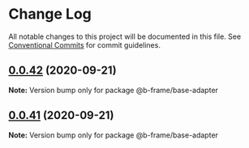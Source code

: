 # Change Log

All notable changes to this project will be documented in this file.
See [Conventional Commits](https://conventionalcommits.org) for commit guidelines.

## [0.0.42](https://github.com/b-frame/b-frame/compare/v0.0.40...v0.0.42) (2020-09-21)

**Note:** Version bump only for package @b-frame/base-adapter





## [0.0.41](https://github.com/b-frame/b-frame/compare/v0.0.40...v0.0.41) (2020-09-21)

**Note:** Version bump only for package @b-frame/base-adapter
